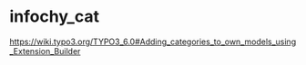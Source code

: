 # infochy_cat

https://wiki.typo3.org/TYPO3_6.0#Adding_categories_to_own_models_using_Extension_Builder
